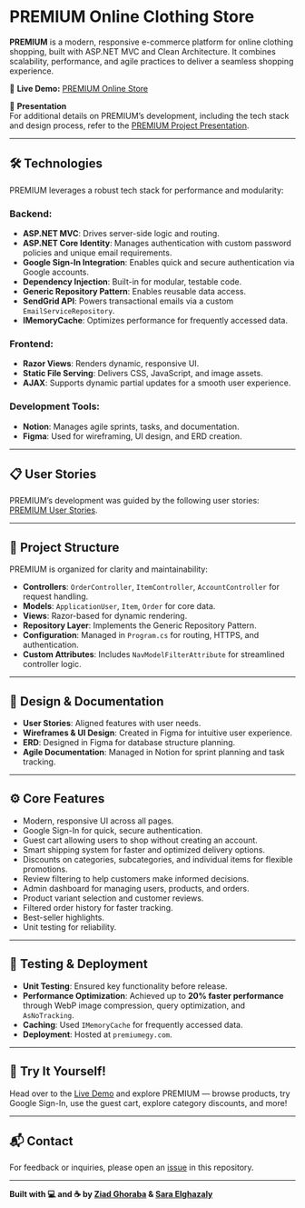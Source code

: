 # PREMIUM Online Clothing Store

**PREMIUM** is a modern, responsive e-commerce platform for online clothing shopping, built with ASP.NET MVC and Clean Architecture. It combines scalability, performance, and agile practices to deliver a seamless shopping experience.

🔗 **Live Demo:** [PREMIUM Online Store](https://premiumegy.com)

📑 **Presentation**  
For additional details on PREMIUM’s development, including the tech stack and design process, refer to the [PREMIUM Project Presentation](/PREMIUM-Presentation.pdf).  

---

## 🛠️ Technologies

PREMIUM leverages a robust tech stack for performance and modularity:

### Backend:
- **ASP.NET MVC**: Drives server-side logic and routing.
- **ASP.NET Core Identity**: Manages authentication with custom password policies and unique email requirements.
- **Google Sign-In Integration**: Enables quick and secure authentication via Google accounts.
- **Dependency Injection**: Built-in for modular, testable code.
- **Generic Repository Pattern**: Enables reusable data access.
- **SendGrid API**: Powers transactional emails via a custom `EmailServiceRepository`.
- **IMemoryCache**: Optimizes performance for frequently accessed data.

### Frontend:
- **Razor Views**: Renders dynamic, responsive UI.
- **Static File Serving**: Delivers CSS, JavaScript, and image assets.
- **AJAX**: Supports dynamic partial updates for a smooth user experience.

### Development Tools:
- **Notion**: Manages agile sprints, tasks, and documentation.
- **Figma**: Used for wireframing, UI design, and ERD creation.

---

## 📋 User Stories

PREMIUM’s development was guided by the following user stories:  
[PREMIUM User Stories](/PREMIUM-User-Stories.pdf).

---

## 🧩 Project Structure

PREMIUM is organized for clarity and maintainability:

- **Controllers**: `OrderController`, `ItemController`, `AccountController` for request handling.
- **Models**: `ApplicationUser`, `Item`, `Order` for core data.
- **Views**: Razor-based for dynamic rendering.
- **Repository Layer**: Implements the Generic Repository Pattern.
- **Configuration**: Managed in `Program.cs` for routing, HTTPS, and authentication.
- **Custom Attributes**: Includes `NavModelFilterAttribute` for streamlined controller logic.

---

## 📐 Design & Documentation

- **User Stories**: Aligned features with user needs.
- **Wireframes & UI Design**: Created in Figma for intuitive user experience.
- **ERD**: Designed in Figma for database structure planning.
- **Agile Documentation**: Managed in Notion for sprint planning and task tracking.

---

## ⚙️ Core Features

- Modern, responsive UI across all pages.
- Google Sign-In for quick, secure authentication.
- Guest cart allowing users to shop without creating an account.
- Smart shipping system for faster and optimized delivery options.
- Discounts on categories, subcategories, and individual items for flexible promotions.
- Review filtering to help customers make informed decisions.
- Admin dashboard for managing users, products, and orders.
- Product variant selection and customer reviews.
- Filtered order history for faster tracking.
- Best-seller highlights.
- Unit testing for reliability.

---

## 🧪 Testing & Deployment

- **Unit Testing**: Ensured key functionality before release.
- **Performance Optimization**: Achieved up to **20% faster performance** through WebP image compression, query optimization, and `AsNoTracking`.
- **Caching**: Used `IMemoryCache` for frequently accessed data.
- **Deployment**: Hosted at `premiumegy.com`.

---

## 🎥 Try It Yourself!

Head over to the [Live Demo](https://premiumegy.com) and explore PREMIUM — browse products, try Google Sign-In, use the guest cart, explore category discounts, and more!

---

## 📬 Contact

For feedback or inquiries, please open an [issue](../../issues) in this repository.

---

**Built with 💻 and ☕ by [Ziad Ghoraba](https://www.linkedin.com/in/ziad-ghoraba-developer/) & [Sara Elghazaly](https://www.linkedin.com/in/sarahesham/)**
